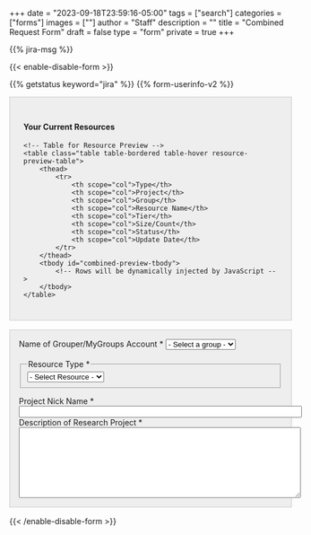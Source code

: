 +++
date = "2023-09-18T23:59:16-05:00"
tags = ["search"]
categories = ["forms"]
images = [""]
author = "Staff"
description = ""
title = "Combined Request Form"
draft = false
type = "form"
private = true
+++
<style>
  .table thead th {
    vertical-align: top;
}
 .table {
    table-layout: fixed;
    width: 100%;
    font-size: 0.9rem;

 }
 .table td {
    word-break: break-word;
  }
</style>
<!-- Core scripts needed for form functionality -->
<script type="text/javascript" src="https://cdnjs.cloudflare.com/ajax/libs/jquery/3.6.0/jquery.min.js"></script>
<script type="text/javascript" src="/js/combined-request-form.js"></script>

{{% jira-msg %}}
<form action="https://uvarc-api.pods.uvarc.io/rest/general-support-request/" 
      method="post" 
      id="combined-request-form" 
      class="needs-validation" 
      novalidate 
      accept-charset="UTF-8">

{{< enable-disable-form >}}

<!-- Response Messages -->
<div class="alert" id="response_message" role="alert" style="padding-bottom:0px;">
  <p id="form_post_response"></p>
</div>
<div class="alert" id="api_error_message" role="alert" style="display:none;">
  <p id="api_error_response"></p>
</div>

<!-- Hidden Fields -->
<div>
  <input type="hidden" id="category" name="category" value="">
  <input type="hidden" id="allocation_type" name="Allocation Type" value="Combined Allocation and Storage Request">
  <input type="hidden" id="request_title" name="request_title" value="Combined Request: Service Unit or Storage" />
  <input type="hidden" id="user-id" name="user-id" value="">
  <input type="hidden" id="metadata-timestamp" name="metadata-timestamp" value="">
  <input type="hidden" id="tier-limits" name="tier-limits" value="">
  <input type="hidden" id="group-options" name="group-options" value="">

  {{% getstatus keyword="jira" %}}
  {{% form-userinfo-v2 %}}
  <!-- PI Requestor Information (temporarily disabled)-->
  <div class="form-item form-group form-type-textfield form-group" style="display: none;">
    <label class="control-label" for="pi-uva-id">PI/Owner UVA ID</label>
    <input class="form-control form-text" type="text" id="pi-uva-id" name="pi-uva-id" value="" size="60" maxlength="128" />
  </div>

  <div class="form-item form-group form-type-textfield form-group" style="display: none;">
    <label class="control-label" for="requestor-id">Requestor ID (if different from User ID above)</label>
    <input class="form-control form-text" type="text" id="requestor-id" name="requestor-id" value="" size="60" maxlength="128" />
  </div>

<!-- Current Resources Preview -->
<div id="existing-resources-preview" class="container" style="padding:1.5rem;background-color:#eee;border:solid 1px #ccc;margin-bottom:1rem;">
    <h4 class="mb-3">Your Current Resources</h4>

    <!-- Table for Resource Preview -->
    <table class="table table-bordered table-hover resource-preview-table">
        <thead>
            <tr>
                <th scope="col">Type</th>
                <th scope="col">Project</th>
                <th scope="col">Group</th>
                <th scope="col">Resource Name</th>
                <th scope="col">Tier</th>
                <th scope="col">Size/Count</th>
                <th scope="col">Status</th>
                <th scope="col">Update Date</th>
            </tr>
        </thead>
        <tbody id="combined-preview-tbody">
            <!-- Rows will be dynamically injected by JavaScript -->
        </tbody>
    </table>
</div>
<div id="empty-message" class="container" style="padding:1.5rem;background-color:#eee;border:solid 1px #ccc;margin-bottom:1rem; text-align: center; display:none;">
  No resources found to display.
</div>

  <!-- Resource Type Selection -->
  <div class="resource_type_container" id = "resource_type_container" style="padding:1rem;background-color:#eee;border:solid 1px #ccc;margin-bottom:1rem;">
        <!-- Grouper/MyGroups Selection -->
    <div id="mygroups-group-container">
      <label for="mygroups-group" class="control-label h6 mb-2">Name of Grouper/MyGroups Account *</label>
        <select id="mygroups-group" class="form-control" required>
            <option value="">- Select a group -</option>
      </select>
    </div><br/>
  <fieldset class="form-item form-group form-type-select">
    <legend class="control-label h6 mb-2">Resource Type <span class="form-required" title="This field is required.">*</span></legend>
    <select name="request-type" id="request-type" class="form-control" required>
      <option value="">- Select Resource -</option>
      <option value="service-unit">Allocation's (SU)</option>
      <option value="storage">Storage</option>
    </select>
  </fieldset>
     <!-- Project/Class Name (Only for New requests) -->
      <div id="new-project-name-container" style="margin-top:1em;" class="new-request-only">
        <div class="form-item form-group form-type-textfield form-group">
          <label class="control-label" for="new-project-name">Project Nick Name <span class="form-required" title="This field is required.">*</span></label>
          <input required="required" class="form-control form-text required" type="text" id="new-project-name" name="new-project-name" value="" size="60" maxlength="128" />
        </div>
      </div>
      <!-- Project Description -->
      <div id="project-description" class="form-item form-type-textarea form-group"> 
        <label class="control-label" id="new-descr" for="project-description">Description of Research Project <span class="form-required" title="This field is required.">*</span></label>
        <label class="control-label" id="renewal-descr" for="project-description" style="display: none;">Briefly describe how you have used Rivanna/Afton in your research. Please include conference presentations, journal articles, other publications, or grant proposals that cite Rivanna. <span class="form-required" title="This field is required.">*</span></label>
        <div class="form-textarea-wrapper resizable">
          <textarea required="required" class="form-control form-textarea required" id="project-description-text" name="project-description" cols="60" rows="8"></textarea>
        </div>
      </div>

</div>

  <!-- Form Fields Container -->
  <div style="margin-bottom:1rem;" id = "service_unit_container">
    <!-- Service Unit (SU) Request Fields -->
    <div id="allocation-fields" style="display: none; padding:1.5rem; background-color:#eee; border:solid 1px #ccc;">
      <h5 class="mb-3"> Allocation's (SU) Request</h5>
      <hr size="1" />

      <!-- New or Renewal (First section for SU requests) -->
      <fieldset class="form-item form-group form-type-radios form-group">
      <legend class="control-label h6 mb-2">New or Renewal <span  class="form-required" title="This field is required.">*</ span></legend>
      <div class="row">
          <div id="new-or-renewal-options" class="form-radios col">
            <div class="form-item form-type-radio radio">
              <input required="required" type="radio" id="new-or-renewal-1" name="new-or-renewal" value="new" class="form-radio" />
              <label class="control-label" for="new-or-renewal-1">New</label>
            </div>
            <div class="form-item form-type-radio radio">
              <input required="required" type="radio" id="new-or-renewal-2" name="new-or-renewal" value="renewal" class="form-radio" />
              <label class="control-label" for="new-or-renewal-2">Update/Renewal</label>
            </div>
            <div class="help-block col tiny">If this is your first request, select New. Otherwise select Renewal.</div>
          </div>
      </div>
      </fieldset>
      
      <!-- Existing Projects for Service Units (Only visible for Renewal) -->
      <div id="existing-projects-allocation" style="display:none; margin-top:1em;">
        <fieldset>
          <legend class="control-label h5 mb-2"><strong>Your Existing Service Units</strong></legend>
          <hr size="1" />
          <table class="table table-bordered table-hover">
            <thead>
              <tr>
                <th>Select</th>
                <th>Project</th>
                <th>Group</th>
                <th>Resource Name</th>
                <th>Tier</th>
                <th>Size/Count</th>
                <th>Status</th>
                <th>Update Date</th>
              </tr>
            </thead>
            <tbody id="allocation-projects-tbody">
              <!-- Will be populated by API -->
            </tbody>
          </table>
        </fieldset>
      </div>
      
      <!-- Tier Options (Only shown for New requests) -->
      <div id="allocation-tier" style="margin-top:1em;display:none;" class="new-request-only">
        <fieldset class="col form-item form-group form-item form-type-radios form-group">
          <legend class="control-label h6 mb-2">Tier Options <span class="form-required" title="This field is required.">*</span></legend>
          <small class="helper-text">For detailed information about each allocation tier option, please visit our <a href="https://www.rc.virginia.edu/userinfo/hpc/allocations/#allocation-types" target="_blank">Allocation Types Documentation</a>.</small>
          <div id="allocation-tier-options" class="form-radios mt-2">
            <div class="form-item form-type-radio radio">
              <input required="required" type="radio" id="allocation-choice1" name="allocation-choice" value="Standard" class="form-radio" />
              <label for="allocation-choice1">Standard</label>
            </div>
            <div class="form-item form-type-radio radio">
              <input required="required" type="radio" id="allocation-choice2" name="allocation-choice" value="Paid" class="form-radio" />
              <label for="allocation-choice2">Paid</label>
            </div>
            <div class="form-item form-type-radio radio">
              <input required="required" type="radio" id="allocation-choice3" name="allocation-choice" value="Instructional" class="form-radio" />
              <label for="allocation-choice3">Instructional</label>
            </div>
          </div>
        </fieldset>
      </div>

      <div id="su-capacity" class="col form-item form-group">
            <label class="control-label" for="su-quantity">Additional SU's Requested <span class="form-required" title="This field is required.">*</span></label>
            <input class="form-control required" type="number" min="100" step="100" max="20000" required="required" id="su-quantity" name="su-quantity" value="1000" style="width:8rem;">
           <p class="tiny">The number of SU's requested.(Note: SU's  cannot be requested for Standard and Instructional resources but will be automatically applied/updated once submitted)</p>
      </div>
    </div>
    <!-- Storage Request Fields -->
    <div id="storage-fields" style="display: none; padding:1.5rem; background-color:#eee; border:solid 1px #ccc;">
      <h5 class="mb-3">Storage Request</h5>
      <hr size="1" />

      <div class="row">
        <!-- Storage Request Type -->
        <div class="col form-item form-group form-item form-type-radios form-group">
          <fieldset>
            <legend class="control-label h6 mb-2">New or Change Existing<span class="form-required" title="This field is required.">*</span></legend>
            <div id="type-of-request" class="form-radios">
              <div class="form-item form-type-radio radio">
                <input required="required" type="radio" id="type-of-request-new" name="type-of-request" value="new-storage" class="form-radio">
                <label for="type-of-request-new">Create new storage share</label>
              </div>
              <div class="form-item form-type-radio radio">
                <input required="required" type="radio" id="type-of-request-update" name="type-of-request" value="update-storage" class="form-radio">
                <label for="type-of-request-update">Update existing share</label>
              </div>

              <div class="form-item form-type-radio radio">
                <input required="required" type="radio" id="type-of-request-retire" name="type-of-request" value="retire-storage" class="form-radio">
                <label for="type-of-request-retire">Retire existing share</label>
              </div>
            </div>
          </fieldset>
        </div>
      </div>

      <!-- Grouper/MyGroups Selection -->
      <div id="storage-mygroups-container" class="form-item form-group form-type-select form-group new-request-only" style="margin-top:1em;"> 
        <label class="control-label" for="storage-mygroups-group">Name of Grouper/MyGroups Account <span class="form-required" title="This field is required.">*</span></label>
        <select required="required" class="form-control form-select required" id="storage-mygroups-group" name="storage-mygroups-group">
          <option value="">- Select a group -</option>
        </select>
        <small class="helper-text">Group names can only contain letters, numbers, dashes, and underscores (e.g., research-lab-1, data_science_2)</small>
        <div id="storage-group-validation-message" class="validation-message"></div>
      </div>
      <!-- Existing Projects for Storage (Only visible for increase/decrease/retire) -->
      <div id="existing-projects-storage" style="display: none; margin-top:1em;">
        <fieldset>
          <legend class="control-label h5 mb-2"><strong>Your Existing Storage</strong></legend>
          <hr size="1" />
          <table class="table table-bordered table-hover">
            <thead>
              <tr>
                <th>Select</th>
                <th>Project</th>
                <th>Group</th>
                <th>Resource Name</th>
                <th>Tier</th>
                <th>Size/Count</th>
                <th>Status</th>
                <th>Update Date</th>
              </tr>
            </thead>
            <tbody id="storage-projects-tbody">
              <!-- Will be populated by API -->
            </tbody>
          </table>
        </fieldset>
      </div>
            <!-- Project Title -->
      <div id="project-title-container" style="display: none; margin-top:1em;" class="new-request-only">
        <div class="form-item form-group form-item form-type-textarea form-group"> 
          <label class="control-label" for="project-title">Project Nick Name <span class="form-required" title="This field is required.">*</span></label>
          <input required="required" class="form-control form-text required" type="text" id="project-title" name="project-title" value="" size="200" maxlength="200" />
        </div>
      </div>
      <!-- Project Description -->
      <div id="project-description-container" class="form-item form-type-textarea form-group" style="display: none;"> 
        <label class="control-label" id="new-descr" for="project-description">Description of Research Project <span class="form-required" title="This field is required.">*</span></label>
        <label class="control-label" id="renewal-descr" for="project-description" style="display: none;">Briefly describe how you have used Rivanna/Afton in your research. Please include conference presentations, journal articles, other publications, or grant proposals that cite Rivanna. <span class="form-required" title="This field is required.">*</span></label>
        <div class="form-textarea-wrapper resizable">
          <textarea required="required" class="form-control form-textarea required" id="project-description-text-storage" name="project-description" cols="60" rows="8"></textarea>
        </div>
      </div>

      <!-- Storage Tier Options -->
      <div id="storage-platform" style="display: none; margin-top:1em;" class="new-request-only">
        <fieldset class="col form-item form-group form-item form-type-radios form-group">
          <legend class="control-label h6 mb-2">Tier Options <span class="form-required" title="This field is required.">*</span></legend>
          <small class="helper-text">For detailed information about each storage tier option, please visit our <a href="https://www.rc.virginia.edu/userinfo/storage/" target="_blank">Storage Documentation</a>.</small>
          <div id="storage-options" class="form-radios mt-2">
            <div class="form-item form-type-radio radio disabled">
              <input required="required" type="radio" id="storage-choice1" name="storage-choice" value="SSZ Research Project" class="form-radio" />
              <label for="storage-choice1">SSZ Research Project ({{< extract_storage_cost type="project" >}})</label>
            </div>
            <div class="form-item form-type-radio radio">
              <input required="required" type="radio" id="storage-choice3" name="storage-choice" value="SSZ Research Standard" class="form-radio" />
              <label for="storage-choice3">SSZ Research Standard ({{< extract_storage_cost type="standard" >}})</label>
            </div>
            <div class="form-item form-type-radio radio">
              <input required="required" type="radio" id="storage-choice4" name="storage-choice" value="Highly Sensitive Data" class="form-radio" />
              <label for="storage-choice4">High-Security Research Standard Storage ({{< extract_storage_cost type="hsz standard" >}})</label>
            </div>
          </div>
        </fieldset>
        <!-- Storage Type Information -->
        <div class="col form-item form-group">
          <div id="standard-data" style="border: solid 1px #ccc; padding:1rem; background-color:#cae6d2; font-size:90%;" class="form-text text-muted">
            <h6>Internal Use / Public Data</h6>This storage platform is appropriate for public or internal use data.
          </div>
          <div id="sensitive-data" style="border: solid 1px #ccc; padding:1rem; background-color:#e6caca; font-size:90%; display: none;" class="form-text text-muted">
            <h6>Sensitive / Highly Sensitive Data</h6>This storage platform is appropriate for highly sensitive data such as HIPAA, FERPA, CUI, etc.
          </div>
        </div>
      </div>
           <!-- Storage Capacity -->
      <div id="storage-capacity" class="col form-item form-group">
          <label class="control-label" for="capacity"> Total Space (TB) <span class="form-required" title="This field is required.">*</span></label>
          <input class="form-control required" type="number" min="0" max="200" required="required" id="capacity" name="capacity" value="0" style="width:8rem;">
          <p class="tiny">The size of storage to be created/retired, or the amount of the increase/decrease to your storage. Specify in 1TB increments.</p>
      </div>
      <div id="free_resource_distribution" style="display:none" class="col form-item form-group">
          <label class="control-label" for="freeSpace"> Free Space (TB) <span class="form-required" title="This field is required.">*</span></label>
          <input class="form-control required" type="number" min="0" max="10" required="required" id="freeSpace" name="freeSpace" value="0" style="width:8rem;">
          <p class="tiny">You have 10TB of free space, how much would you like to apply for this share?</p>
      </div>
    </div>
    <div id="fdm_table" style="display: none; margin-top:1em; padding:1.5rem;background-color:#eee; border:solid 1px #ccc;">

        <div id="existing-fdms" style="margin-top:1em;">
          <fieldset>
             <div style="display: flex; justify-content: space-between; align-items: center;">
             <legend class="control-label h5">Existing FDM's</legend>
             </div>
             <hr size="1" />
             <table class="table table-bordered table-hover">
                <thead>
                  <tr>
                    <th>Company</th>
                    <th>Cost Center</th>
                    <th>Business Unit</th>
                    <th>Funding Number</th>
                    <th>Fund</th>
                    <th>Function</th>
                    <th>Program</th>
                    <th>Activity</th>
                    <th>Assignee</th>
                    <th>Delete</th>
                  </tr>
                </thead>
                <tbody id="FDMS">
                     <!-- Will be populated by API -->
                </tbody>
              </table>
          </fieldset>
        </div>
      </div>
      <div style = "margin-top:1em; display: none; text-align: right;" id="fdm_button_div">
        <button class="btn btn-success btn-primary" type="button" id="fdm_button">+ New FDM</button>
      </div>
    <!-- Billing Information Section -->
    <div id="billing-information" style="display: none; margin-top:1em; padding:1.5rem; background-color:#eee; border:solid 1px #ccc;">
      <h5 class="mb-3">Payment Information</h5>
      <hr size="1" />
      <div class="form-item form-group form-type-textfield form-group">
        <!-- <label class="control-label" for="fdm-id">FDM ID <span class="form-required" title="This field is required.">*</span></label> -->
        <!--<input required="required" class="form-control form-text required" type="text" id="fdm-id" name="fdm-id" value="" size="60" maxlength="128" /> -->
      </div>
      {{% billing-fdm %}}
      <div style = "margin-top:1em; margin-right:1em; text-align:right">
        <button class="btn btn-success btn-primary" type="button" id="add_fdm">Add to FDM Details</button>
        <button class="btn btn-secondary" type="button" id="cancel-fdm">Cancel</button>
       </div>
    </div>

    <!-- Data Agreement and Submit Button Section -->
    <div id="common-fields" style="display: block; margin-top:1em; padding:1.5rem; background-color:#eee; border:solid 1px #ccc;">
      <!-- Data Agreement -->
      <div class="form-check form-item form-group" style="margin-top:1rem;">
        <label class="control-label h6 mb-2" for="data-agreement">Data Agreement <span class="form-required" title="This field is required.">*</span></label>
        <label class="form-check-label" for="data-agreement">
          The owner of these services assumes all responsibility for complying with state, federal, and international data retention laws. Researchers may be required to keep data securely stored for years after a project has ended and should plan accordingly. University of Virginia researchers are strongly encouraged to use the <a href="https://recordsmanagement.virginia.edu/urma/overview" target="_new" style="font-weight:bold;">University Records Management Application (URMA)</a>, a web-based tool that automatically tracks when data can be safely transferred or destroyed.
        </label>
      </div>
      <div class="form-item form-group">
        <input class="form-check-input required" style="margin-left:4rem;" type="checkbox" value="" id="data-agreement">&nbsp;&nbsp; I understand
      </div>

      <!-- Submit Section -->
      <div class="form-actions" id="submit-div" style="margin-top:1rem;">
        <p style="font-size:80%;">Please submit the form only once. If you receive an error message after submitting this request, please check your email to confirm that the submission completed.</p>
        <button class="button-primary btn btn-primary form-submit" id="submit" type="submit" name="op" value="Submit" disabled="">Submit</button>
        <button class="btn btn-secondary" type="button" id="cancel">Cancel</button>
      </div>
    </div>
  </div>
</div>

<!-- Form close tags -->
{{< /enable-disable-form >}}
</form>
<iframe id="admin-iframe"
        style="display: none; width: 100%; height: 800px; border: 1px solid #ccc;"></iframe>
<!-- Session and response scripts loaded last -->
<script type="text/javascript" src="/js/user-session-v2.js"></script>
<script type="text/javascript" src="/js/response-message.js"></script>